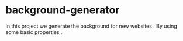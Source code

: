 # background-generator
In this project we generate the  background for new websites . By using some basic properties .
